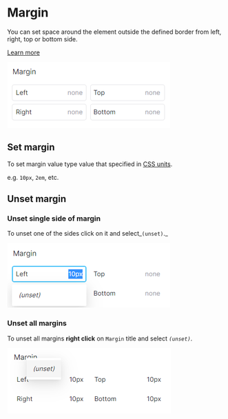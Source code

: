 # Margin

You can set space around the element outside the defined border from left, right, top or bottom side.

[Learn more](https://developer.mozilla.org/en-US/docs/Web/CSS/CSS\_Box\_Model/Introduction\_to\_the\_CSS\_box\_model#margin\_area)

![](<../.gitbook/assets/image (4) (1).png>)

## Set margin

To set margin value type value that specified in [CSS units](css-units.md).

e.g.  `10px`, `2em`, etc.

## Unset margin

### Unset single side of margin

To unset one of the sides click on it and select_`(unset)`._

__![](<../.gitbook/assets/image (9) (1) (1).png>)__

### Unset all margins

To unset all margins **right click** on `Margin` title and select _`(unset)`_.  &#x20;

![](<../.gitbook/assets/image (7) (1).png>)
